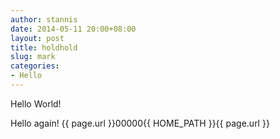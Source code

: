 ```yaml
---
author: stannis
date: 2014-05-11 20:00+08:00
layout: post
title: holdhold
slug: mark
categories:
- Hello
---
```


Hello World!

<!--more-->

Hello again!
  {{ page.url }}00000{{ HOME_PATH }}{{ page.url }}